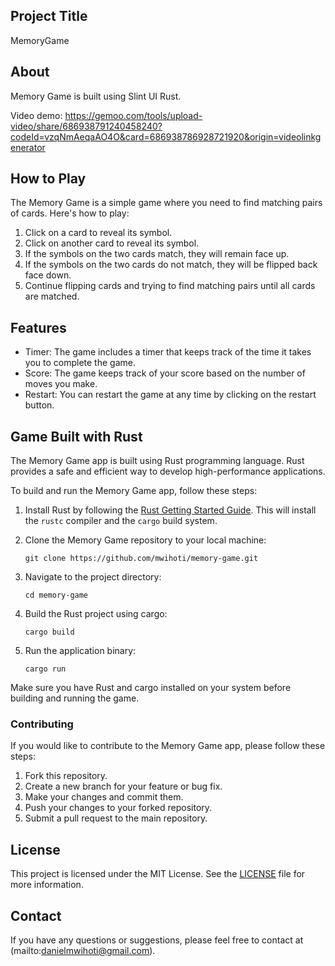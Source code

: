 ## Project Title 
MemoryGame


## About
Memory Game is built using Slint UI Rust.


Video demo: https://gemoo.com/tools/upload-video/share/686938791240458240?codeId=vzqNmAeqaAO4O&card=686938786928721920&origin=videolinkgenerator

## How to Play

The Memory Game is a simple game where you need to find matching pairs of cards. Here's how to play:

1. Click on a card to reveal its symbol.
2. Click on another card to reveal its symbol.
3. If the symbols on the two cards match, they will remain face up.
4. If the symbols on the two cards do not match, they will be flipped back face down.
5. Continue flipping cards and trying to find matching pairs until all cards are matched.

## Features

- Timer: The game includes a timer that keeps track of the time it takes you to complete the game.
- Score: The game keeps track of your score based on the number of moves you make.
- Restart: You can restart the game at any time by clicking on the restart button.



## Game Built with Rust

The Memory Game app is built using Rust programming language. Rust provides a safe and efficient way to develop high-performance applications.

To build and run the Memory Game app, follow these steps:

1. Install Rust by following the [Rust Getting Started Guide](https://www.rust-lang.org/learn/get-started). This will install the `rustc` compiler and the `cargo` build system.

2. Clone the Memory Game repository to your local machine:
    ```
    git clone https://github.com/mwihoti/memory-game.git
    ```

3. Navigate to the project directory:
    ```
    cd memory-game
    ```

4. Build the Rust project using cargo:
    ```
    cargo build
    ```

5. Run the application binary:
    ```
    cargo run
    ```

Make sure you have Rust and cargo installed on your system before building and running the game.





### Contributing

If you would like to contribute to the Memory Game app, please follow these steps:

1. Fork this repository.
2. Create a new branch for your feature or bug fix.
3. Make your changes and commit them.
4. Push your changes to your forked repository.
5. Submit a pull request to the main repository.

## License

This project is licensed under the MIT License. See the [LICENSE](LICENSE) file for more information.

## Contact

If you have any questions or suggestions, please feel free to contact  at (mailto:danielmwihoti@gmail.com).
